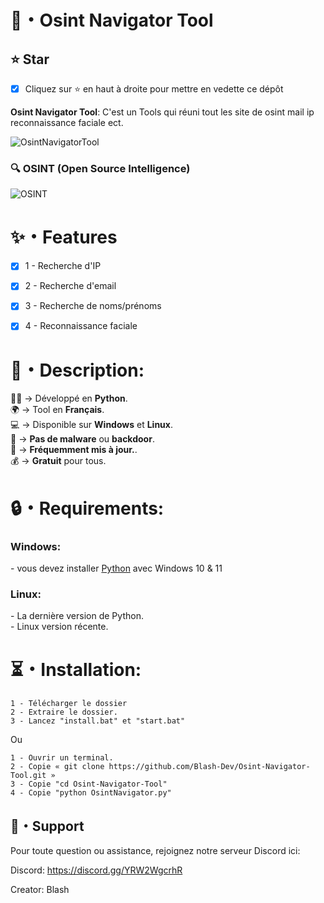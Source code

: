 # 🚀・Osint Navigator Tool

## **⭐ Star**

- [x] Cliquez sur ⭐ en haut à droite pour mettre en vedette ce dépôt

**Osint Navigator Tool**: C'est un Tools qui réuni tout les site de osint mail ip reconnaissance faciale ect.

![OsintNavigatorTool](https://images-ext-1.discordapp.net/external/UqeeiJOjryf_lNvWoAmkSQ8s1S9LbAxjglijG5D1zpw/https/repository-images.githubusercontent.com/831147707/5bad4f80-8a08-496e-b613-fdba07832d44?format=webp&width=835&height=439)

### **🔍 OSINT (Open Source Intelligence)**

![OSINT](https://media.discordapp.net/attachments/1263924985626497024/1267267024900325497/image-4.png?ex=66a829e3&is=66a6d863&hm=a7353964c79724d50eaa160f4d34fa952247a2fa75a3904e2d14a8a1da5c2df6&=&format=webp&quality=lossless&width=550&height=309)

# ✨・Features

- [x] 1 - Recherche d'IP
- [x] 2 - Recherche d'email
- [x] 3 - Recherche de noms/prénoms
- [x] 4 -  Reconnaissance faciale


<h1>📜・Description:</h1>
<p>
  
👨‍💻 -> Développé en <strong>Python</strong>.<br>
🌍 -> Tool en <strong>Français</strong>.<br>
💻 -> Disponible sur <strong>Windows</strong> et <strong>Linux</strong>.<br>
🔎 -> <strong>Pas de malware</strong> ou <strong>backdoor</strong>.<br>
🔄 -> <strong>Fréquemment mis à jour.</strong>.<br>
💰 -> <strong>Gratuit</strong> pour tous. <br>
</p>


<h1>🔒・Requirements:</h1>
<h3>Windows:</h3>
<p>
- vous devez installer <a href="https://www.python.org/downloads/">Python</a> avec Windows 10 & 11
</p>
<h3>Linux:</h3>
<p>
- La dernière version de Python.<br>
- Linux version récente.
</p>

<h1>⏳・Installation:</h1>
  
```
1 - Télécharger le dossier
2 - Extraire le dossier.
3 - Lancez "install.bat" et "start.bat"
```
Ou
```
1 - Ouvrir un terminal.
2 - Copie « git clone https://github.com/Blash-Dev/Osint-Navigator-Tool.git »
3 - Copie "cd Osint-Navigator-Tool"
4 - Copie "python OsintNavigator.py"
```
</p>

## **:speech_balloon:・Support**

Pour toute question ou assistance, rejoignez notre serveur Discord ici:

Discord: https://discord.gg/YRW2WgcrhR

Creator: Blash<br>
</p>
